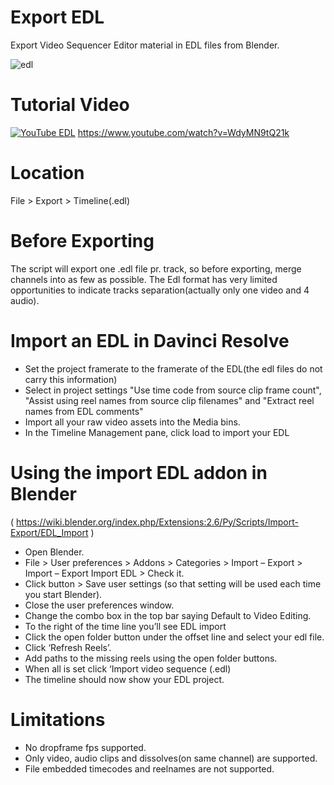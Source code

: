 # Export EDL
Export Video Sequencer Editor material in EDL files from Blender.

![edl](https://github.com/tin2tin/ExportEDL/blob/master/edl.png "Blender EDL Export")

# Tutorial Video
[![YouTube EDL](https://github.com/tin2tin/ExportEDL/blob/master/yt_edl.png)](https://www.youtube.com/watch?v=WdyMN9tQ21k)
https://www.youtube.com/watch?v=WdyMN9tQ21k

# Location
File > Export > Timeline(.edl)

# Before Exporting
The script will export one .edl file pr. track, so before exporting, merge channels into as few as possible. The Edl format has very limited opportunities to indicate tracks separation(actually only one video and 4 audio).

# Import an EDL in Davinci Resolve
- Set the project framerate to the framerate of the EDL(the edl files do not carry this information)
- Select in project settings "Use time code from source clip frame count", "Assist using reel names from source clip filenames" and "Extract reel names from EDL comments"
- Import all your raw video assets into the Media bins.
- In the Timeline Management pane, click load to import your EDL

# Using the import EDL addon in Blender
( https://wiki.blender.org/index.php/Extensions:2.6/Py/Scripts/Import-Export/EDL_Import )
- Open Blender.
- File > User preferences > Addons > Categories > Import – Export > Import – Export Import EDL > Check it.
- Click button > Save user settings (so that setting will be used each time you start Blender).
- Close the user preferences window.
- Change the combo box in the top bar saying Default to Video Editing.
- To the right of the time line you’ll see EDL import
- Click the open folder button under the offset line and select your edl file.
- Click ‘Refresh Reels’.
- Add paths to the missing reels using the open folder buttons.
- When all is set click ‘Import video sequence (.edl)
- The timeline should now show your EDL project.

# Limitations
- No dropframe fps supported.
- Only video, audio clips and dissolves(on same channel) are supported.
- File embedded timecodes and reelnames are not supported. 
